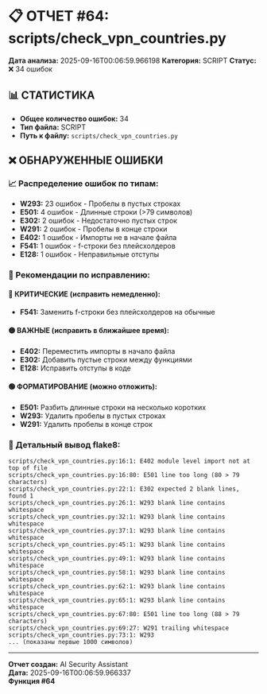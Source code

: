 # 📋 ОТЧЕТ #64: scripts/check_vpn_countries.py

**Дата анализа:** 2025-09-16T00:06:59.966198
**Категория:** SCRIPT
**Статус:** ❌ 34 ошибок

## 📊 СТАТИСТИКА

- **Общее количество ошибок:** 34
- **Тип файла:** SCRIPT
- **Путь к файлу:** `scripts/check_vpn_countries.py`

## ❌ ОБНАРУЖЕННЫЕ ОШИБКИ

### 📈 Распределение ошибок по типам:

- **W293:** 23 ошибок - Пробелы в пустых строках
- **E501:** 4 ошибок - Длинные строки (>79 символов)
- **E302:** 2 ошибок - Недостаточно пустых строк
- **W291:** 2 ошибок - Пробелы в конце строки
- **E402:** 1 ошибок - Импорты не в начале файла
- **F541:** 1 ошибок - f-строки без плейсхолдеров
- **E128:** 1 ошибок - Неправильные отступы

### 🎯 Рекомендации по исправлению:

#### 🔴 КРИТИЧЕСКИЕ (исправить немедленно):
- **F541:** Заменить f-строки без плейсхолдеров на обычные

#### 🟡 ВАЖНЫЕ (исправить в ближайшее время):
- **E402:** Переместить импорты в начало файла
- **E302:** Добавить пустые строки между функциями
- **E128:** Исправить отступы в коде

#### 🟢 ФОРМАТИРОВАНИЕ (можно отложить):
- **E501:** Разбить длинные строки на несколько коротких
- **W293:** Удалить пробелы в пустых строках
- **W291:** Удалить пробелы в конце строк

### 📝 Детальный вывод flake8:

```
scripts/check_vpn_countries.py:16:1: E402 module level import not at top of file
scripts/check_vpn_countries.py:16:80: E501 line too long (80 > 79 characters)
scripts/check_vpn_countries.py:22:1: E302 expected 2 blank lines, found 1
scripts/check_vpn_countries.py:26:1: W293 blank line contains whitespace
scripts/check_vpn_countries.py:32:1: W293 blank line contains whitespace
scripts/check_vpn_countries.py:37:1: W293 blank line contains whitespace
scripts/check_vpn_countries.py:45:1: W293 blank line contains whitespace
scripts/check_vpn_countries.py:49:1: W293 blank line contains whitespace
scripts/check_vpn_countries.py:58:1: W293 blank line contains whitespace
scripts/check_vpn_countries.py:62:1: W293 blank line contains whitespace
scripts/check_vpn_countries.py:65:1: W293 blank line contains whitespace
scripts/check_vpn_countries.py:67:80: E501 line too long (88 > 79 characters)
scripts/check_vpn_countries.py:69:27: W291 trailing whitespace
scripts/check_vpn_countries.py:73:1: W293 
... (показаны первые 1000 символов)
```

---
**Отчет создан:** AI Security Assistant  
**Дата:** 2025-09-16T00:06:59.966337  
**Функция #64**
